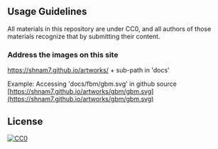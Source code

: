 ## Usage Guidelines

All materials in this repository are under CC0, and all authors of those  materials recognize that by submitting their content.

### Address the images on this site
https://shnam7.github.io/artworks/ + sub-path in 'docs'

Example: Accessing 'docs/fbm/gbm.svg' in github source
[https://shnam7.github.io/artworks/gbm/gbm.svg](https://shnam7.github.io/artworks/gbm/gbm.svg)

## License

[![CC0](http://i.creativecommons.org/p/zero/1.0/88x31.png)](http://creativecommons.org/publicdomain/zero/1.0/)
